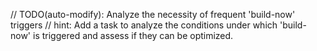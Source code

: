 // TODO(auto-modify): Analyze the necessity of frequent 'build-now' triggers
// hint: Add a task to analyze the conditions under which 'build-now' is triggered and assess if they can be optimized.
